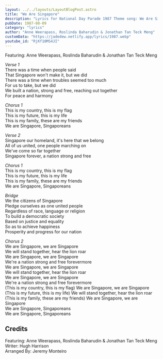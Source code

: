 ```yaml
---
layout: ../../layouts/LayoutBlogPost.astro
title: "We Are Singapore"
description: "Lyrics for National Day Parade 1987 Theme song: We Are Singapore"
pubDate: 1987-08-09
category: "lyrics"
author: "Anne Weerapass, Roslinda Baharudin & Jonathan Tan Teck Meng"
customData: "https://jadedew.netlify.app/lyrics/1987.webp"
youtube_id: "RjKf10MS4JI"
---
```


Featuring: Anne Weerapass, Roslinda Baharudin & Jonathan Tan Teck Meng  

_Verse 1_  
There was a time when people said  
That Singapore won't make it, but we did  
There was a time when troubles seemed too much  
For us to take, but we did  
We built a nation, strong and free, reaching out together  
For peace and harmony

_Chorus 1_  
This is my country, this is my flag  
This is my future, this is my life  
This is my family, these are my friends  
We are Singapore, Singaporeans

_Verse 2_  
Singapore our homeland, it's here that we belong  
All of us united, one people marching on  
We've come so far together  
Singapore forever, a nation strong and free

_Chorus 1_  
This is my country, this is my flag  
This is my future, this is my life  
This is my family, these are my friends  
We are Singapore, Singaporeans

_Bridge_  
We the citizens of Singapore  
Pledge ourselves as one united people  
Regardless of race, language or religion  
To build a democratic society  
Based on justice and equality  
So as to achieve happiness  
Prosperity and progress for our nation

_Chorus 2_  
We are Singapore, we are Singapore  
We will stand together, hear the lion roar  
We are Singapore, we are Singapore  
We're a nation strong and free forevermore  
We are Singapore, we are Singapore  
We will stand together, hear the lion roar  
We are Singapore, we are Singapore  
We're a nation strong and free forevermore  
(This is my country, this is my flag) We are Singapore, we are Singapore  
(This is my future, this is my life) We will stand together, hear the lion roar  
(This is my family, these are my friends) We are Singapore, we are Singapore  
We are Singapore, Singaporeans  
We are Singapore, Singaporeans

## Credits

Featuring: Anne Weerapass, Roslinda Baharudin & Jonathan Tan Teck Meng  
Writer: Hugh Harrison  
Arranged By: Jeremy Monteiro  